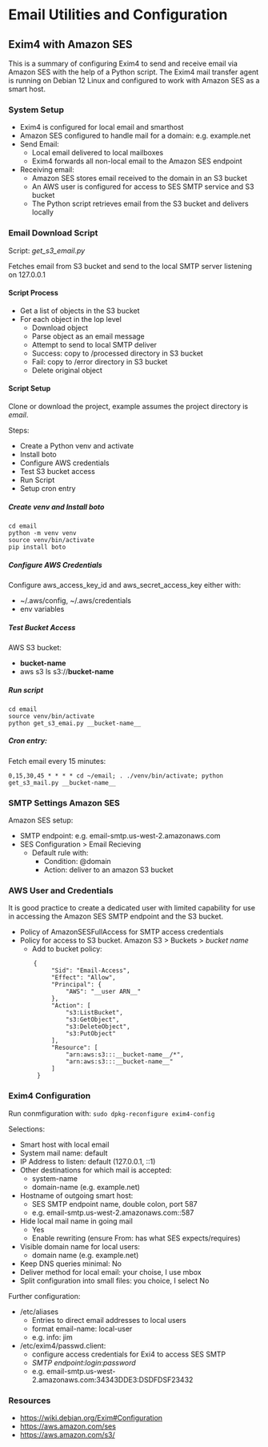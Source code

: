 # Email Utilities and Configuration

## Exim4 with Amazon SES

This is a summary of configuring Exim4 to send and receive email via
Amazon SES with the help of a Python script. The Exim4 mail transfer 
agent is running on Debian 12 Linux and configured to
work with Amazon SES as a smart host.

### System Setup
- Exim4 is configured for local email and smarthost
- Amazon SES configured to handle mail for a domain: e.g. example.net
- Send Email:
    - Local email delivered to local mailboxes
    - Exim4 forwards all non-local email to the Amazon SES endpoint
- Receiving email:
    - Amazon SES stores email received to the domain in an S3 bucket
    - An AWS user is configured for access to SES SMTP service and S3 bucket
    - The Python script retrieves email from the S3 bucket and delivers locally

###  Email Download Script

Script: *get_s3_email.py*

Fetches email from S3 bucket and send to the local SMTP server listening
on 127.0.0.1

#### Script Process
- Get a list of objects in the S3 bucket
- For each object in the lop level
    - Download object
    - Parse object as an email message
    - Attempt to send to local SMTP deliver
    - Success: copy to /processed directory in S3 bucket
    - Fail: copy to /error directory in S3 bucket
    - Delete original object

#### Script Setup

Clone or download the project, example assumes the project directory is *email*.

Steps:

- Create a Python venv and activate
- Install boto
- Configure AWS credentials
- Test S3 bucket access
- Run Script
- Setup cron entry

##### Create venv and Install boto

```
cd email
python -m venv venv
source venv/bin/activate
pip install boto
```

##### Configure AWS Credentials

Configure aws_access_key_id and aws_secret_access_key either with:

- ~/.aws/config, ~/.aws/credentials
- env variables

##### Test Bucket Access

AWS S3 bucket:

- __bucket-name__
- aws s3 ls s3://__bucket-name__


##### Run script

```
cd email
source venv/bin/activate
python get_s3_emai.py __bucket-name__
```

##### Cron entry:

Fetch email every 15 minutes:

```
0,15,30,45 * * * * cd ~/email; . ./venv/bin/activate; python get_s3_mail.py __bucket-name__
```

### SMTP Settings Amazon SES

Amazon SES setup:

- SMTP endpoint: e.g. email-smtp.us-west-2.amazonaws.com
- SES Configuration > Email Recieving
    - Default rule with:
        - Condition:  @domain
        - Action: deliver to an amazon S3 bucket

### AWS User and Credentials

It is good practice to create a dedicated user with limited
capability for use in accessing the Amazon SES SMTP endpoint and the
S3 bucket. 

- Policy of AmazonSESFullAccess for SMTP access credentials
- Policy for access to S3 bucket. Amazon S3 > Buckets > _bucket name_
    - Add to bucket policy:


```
       {
            "Sid": "Email-Access",
            "Effect": "Allow",
            "Principal": {
                "AWS": "__user ARN__"
            },
            "Action": [
                "s3:ListBucket",
                "s3:GetObject",
                "s3:DeleteObject",
                "s3:PutObject"
            ],
            "Resource": [
                "arn:aws:s3:::__bucket-name__/*",
                "arn:aws:s3:::__bucket-name__"
            ]
        }

```


### Exim4 Configuration

Run conmfiguration with: `sudo dpkg-reconfigure exim4-config`

Selections:

- Smart host with local email
- System mail name: default
- IP Address to listen: default (127.0.0.1, ::1)
- Other destinations for which mail is accepted:
    - system-name
    - domain-name (e.g. example.net)
- Hostname of outgoing smart host:
    - SES SMTP endpoint name, double colon, port 587
    - e.g. email-smtp.us-west-2.amazonaws.com::587
- Hide local mail name in going mail
    - Yes
    - Enable rewriting (ensure From: has what SES expects/requires)
- Visible domain name for local users:
    - domain name (e.g. example.net)
- Keep DNS queries minimal: No
- Deliver method for local email: your choise, I use mbox
- Split configuration into small files: you choice, I select No

Further configuration:

- /etc/aliases
    - Entries to direct email addresses to local users
    - format   email-name: local-user
    - e.g.     info: jim
- /etc/exim4/passwd.client:
    - configure access credentials for Exi4 to access SES SMTP
    - _SMTP endpoint_:_login_:_password_
    - e.g.  email-smtp.us-west-2.amazonaws.com:34343DDE3:DSDFDSF23432

### Resources
- https://wiki.debian.org/Exim#Configuration
- https://aws.amazon.com/ses
- https://aws.amazon.com/s3/



